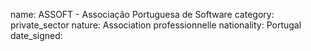 name: ASSOFT - Associação Portuguesa de Software 
category: private_sector
nature:  Association professionnelle 
nationality: Portugal
date_signed:
    